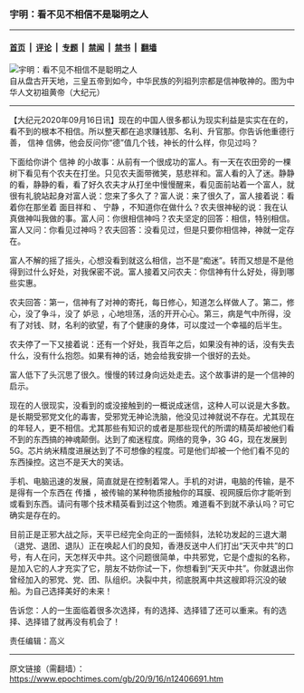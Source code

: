 ### 宇明：看不见不相信不是聪明之人

---

#### [首页](../../../..?n12406691) &nbsp;|&nbsp; [评论](../../../../../epoch-comment?n12406691) &nbsp;|&nbsp; [专题](../../../../../epoch-special?n12406691) &nbsp;|&nbsp; [禁闻](../../../../../epoch-news?n12406691) &nbsp;|&nbsp; [禁书](../../../../../books?n12406691) &nbsp;|&nbsp; [翻墙](https://github.com/gfw-breaker/nogfw/blob/master/README.md?n12406691)


<div><img alt="宇明：看不见不相信不是聪明之人" class="attachment-djy_600_400 size-djy_600_400 wp-post-image" src="https://i.epochtimes.com/assets/uploads/2019/03/p2075071a845405911-ss.jpg"/>
<div class="caption">
 自从盘古开天地，三皇五帝到如今，中华民族的列祖列宗都是信神敬神的。图为中华人文初祖黄帝（大纪元）
</div></div><hr/><div class="post_content" id="artbody" itemprop="articleBody">
 <!-- article content begin -->
 <p>
  【大纪元2020年09月16日讯】现在的中国人很多都认为现实利益是实实在在的，看不到的根本不相信。所以整天都在追求赚钱那、名利、升官那。你告诉他重德行善，
  <ok href="https://www.epochtimes.com/gb/tag/%E4%BF%A1%E7%A5%9E.html">
   信神
  </ok>
  信佛，他会反问你“德”值几个钱，神长的什么样，你见过吗？
 </p>
 <p>
  下面给你讲个
  <ok href="https://www.epochtimes.com/gb/tag/%E4%BF%A1%E7%A5%9E.html">
   信神
  </ok>
  的小故事：从前有一个很成功的富人。有一天在农田旁的一棵树下看见有个农夫在打坐。只见农夫面带微笑，慈悲祥和。富人看的入了迷。静静的看，静静的看，看了好久农夫才从打坐中慢慢醒来，看见面前站着一个富人，就很有礼貌站起身对富人说：您来了多久了？富人说：来了很久了，富人接着说：看着你在那坐着
  <ok href="https://www.epochtimes.com/gb/tag/%E9%9D%A2%E7%9B%AE%E7%A5%A5%E5%92%8C.html">
   面目祥和
  </ok>
  、
  <ok href="https://www.epochtimes.com/gb/tag/%E5%AE%81%E9%9D%99.html">
   宁静
  </ok>
  ，不知道你在做什么？农夫很神秘的说：我在认真做神叫我做的事。富人问：你很相信神吗？农夫坚定的回答：相信，特别相信。富人又问：你看见过神吗？农夫回答：没看见过，但是只要你相信神，神就一定存在。
 </p>
 <p>
  富人不解的摇了摇头，心想没看到就这么相信，岂不是“痴迷”。转而又想是不是他得到过什么好处，对我保密不说。富人接着又问农夫：你信神有什么好处，得到哪些实惠。
 </p>
 <p>
  农夫回答：第一，信神有了对神的寄托，每日修心，知道怎么样做人了。第二，修心，没了争斗，没了
  <ok href="https://www.epochtimes.com/gb/tag/%E5%A6%92%E5%BF%8C.html">
   妒忌
  </ok>
  ，心地坦荡，活的开开心心。第三，病是气中所得，没有了对钱、财，名利的欲望，有了个健康的身体，可以度过一个幸福的后半生。
 </p>
 <p>
  农夫停了一下又接着说：还有一个好处，我百年之后，如果没有神的话，没有失去什么，没有什么抱怨。如果有神的话，她会给我安排一个很好的去处。
 </p>
 <p>
  富人低下了头沉思了很久。慢慢的转过身向远处走去。这个故事讲的是一个信神的启示。
 </p>
 <p>
  现在的人很现实，没看到的或没接触到的一概说成迷信，这种人可以说是大多数。是长期受邪党文化的毒害，受邪党无神论洗脑，他没见过神就说不存在。尤其现在的年轻人，更不相信。尤其那些有知识的或者是那些现代的所谓的精英却被他们看不到的东西搞的神魂颠倒。达到了痴迷程度。网络的竞争，3G 4G，现在发展到5G。芯片纳米精度进展达到了不可想像的程度。可是他们却被一个他们看不见的东西操控。这岂不是天大的笑话。
 </p>
 <p>
  手机、电脑迅速的发展，简直就是在控制着常人。手机的对讲，电脑的传输，是不是得有一个东西在
  <ok href="https://www.epochtimes.com/gb/tag/%E4%BC%A0%E6%92%AD.html">
   传播
  </ok>
  ，被传输的某种物质接触你的耳膜、视网膜后你才能听到或看到东西。请问有哪个技术精英看到过这个物质。难道看不到就不承认吗？可它确实是存在的。
 </p>
 <p>
  目前正是正邪大战之际，天平已经完全向正的一面倾斜，法轮功发起的三退大潮（退党、退团、退队）正在唤起人们的良知，香港反送中人们打出“天灭中共”的口号，有人在问，天怎样灭中共。这个问题很简单，中共邪党，它是个虚拟的名称，是加入它的人才充实了它，朋友不妨你试一下，你想看到“天灭中共”。你就退出你曾经加入的邪党、党、团、队组织。决裂中共，彻底脱离中共这艘即将沉没的破船。为自己选择美好的未来！
 </p>
 <p>
  告诉您：人的一生面临着很多次选择，有的选择、选择错了还可以重来。有的选择、选择错了就再没有机会了！
 </p>
 <p>
  责任编辑：高义
 </p>
 <!-- article content end -->
 <div id="below_article_ad">
 </div>
</div>


---

原文链接（需翻墙）：https://www.epochtimes.com/gb/20/9/16/n12406691.htm